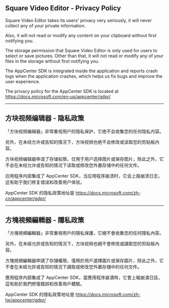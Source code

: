 ## Square Video Editor - Privacy Policy

Square Video Editor takes its users' privacy very seriously, it will never collect any of your private information. 

Also, it will not read or modify any content on your clipboard without first notifying you.

The storage permission that Square Video Editor is only used for users to select or save pictures. Other than that, it will not read or modify any of your files in the storage without first notifying you.

The AppCenter SDK is integrated inside the application and reports crash logs when the application crashes, which helps us fix bugs and improve the user experience.

The privacy policy for the AppCenter SDK is located at https://docs.microsoft.com/en-us/appcenter/gdpr/


----

## 方块视频编辑器 - 隐私政策 

「方块视频编辑器」非常重视用户的隐私保护，它绝不会收集您的任何隐私内容。

另外，在未经允许或告知的情况下，方块视频也绝不会修改或读取您的剪贴板内容。

方块视频编辑器申请了存储权限，仅用于用户选择图片或保存图片，除此之外，它不会在未经允许或告知的情况下读取或修改您外置存储中的任何文件。

应用程序内部集成了 AppCenter SDK，当应用程序崩溃时，它会上报崩溃日志，这有助于我们修复错误和改善用户体验。

AppCenter SDK 的隐私政策地址是 https://docs.microsoft.com/zh-cn/appcenter/gdpr/


----

## 方塊視頻編輯器 - 隱私政策 

「方塊視頻編輯器」非常重視用戶的隱私保護，它絕不會收集您的任何隱私內容。

另外，在未經允許或告知的情況下，方块视频也絕不會修改或讀取您的剪貼板內容。

方塊視頻編輯器申請了存儲權限，僅用於用戶選擇圖片或保存圖片，除此之外，它不會在未經允許或告知的情況下讀取或修改您外置存儲中的任何文件。

應用程序內部集成了 AppCenter SDK，當應用程序崩潰時，它會上報崩潰日誌，這有助於我們修復錯誤和改善用戶體驗。

AppCenter SDK 的隱私政策地址是 https://docs.microsoft.com/zh-tw/appcenter/gdpr/
